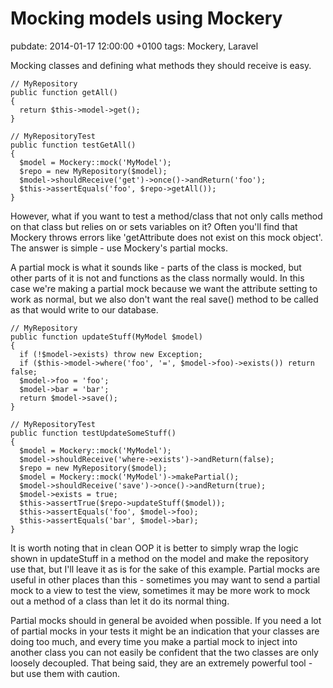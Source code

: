 # Mocking models using Mockery
pubdate: 2014-01-17 12:00:00 +0100
tags: Mockery, Laravel

Mocking classes and defining what methods they should receive is easy.

    // MyRepository
    public function getAll()
    {
      return $this->model->get();
    }

    // MyRepositoryTest
    public function testGetAll()
    {
      $model = Mockery::mock('MyModel');
      $repo = new MyRepository($model);
      $model->shouldReceive('get')->once()->andReturn('foo');
      $this->assertEquals('foo', $repo->getAll());
    }

However, what if you want to test a method/class that not only calls method on that class but relies on or sets variables on it? Often you'll find that Mockery throws errors like 'getAttribute does not exist on this mock object'. The answer is simple - use Mockery's partial mocks.

A partial mock is what it sounds like - parts of the class is mocked, but other parts of it is not and functions as the class normally would. In this case we're making a partial mock because we want the attribute setting to work as normal, but we also don't want the real save() method to be called as that would write to our database.

    // MyRepository
    public function updateStuff(MyModel $model)
    {
      if (!$model->exists) throw new Exception;
      if ($this->model->where('foo', '=', $model->foo)->exists()) return false;
      $model->foo = 'foo';
      $model->bar = 'bar';
      return $model->save();
    }

    // MyRepositoryTest
    public function testUpdateSomeStuff()
    {
      $model = Mockery::mock('MyModel');
      $model->shouldReceive('where->exists')->andReturn(false);
      $repo = new MyRepository($model);
      $model = Mockery::mock('MyModel')->makePartial();
      $model->shouldReceive('save')->once()->andReturn(true);
      $model->exists = true;
      $this->assertTrue($repo->updateStuff($model));
      $this->assertEquals('foo', $model->foo);
      $this->assertEquals('bar', $model->bar);
    }

It is worth noting that in clean OOP it is better to simply wrap the logic shown in updateStuff in a method on the model and make the repository use that, but I'll leave it as is for the sake of this example. Partial mocks are useful in other places than this - sometimes you may want to send a partial mock to a view to test the view, sometimes it may be more work to mock out a method of a class than let it do its normal thing.

Partial mocks should in general be avoided when possible. If you need a lot of partial mocks in your tests it might be an indication that your classes are doing too much, and every time you make a partial mock to inject into another class you can not easily be confident that the two classes are only loosely decoupled. That being said, they are an extremely powerful tool - but use them with caution.